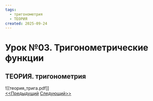 ```yaml
---
tags:
  - тригонометрия
  - ТЕОРИЯ
created: 2025-09-24
---
```

# Урок №03. Тригонометрические функции
## ТЕОРИЯ. тригонометрия
![[теория_трига.pdf]]  
[<<Предыдущий](<Lesson 2>) [Следующий>>](<Lesson 4>)  